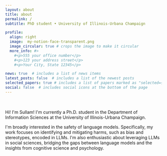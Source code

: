 ```yaml
---
layout: about
title: about
permalink: /
subtitle: PhD student • University of Illinois-Urbana Champaign

profile:
  align: right
  image:  my-notion-face-transparent.png
  image_circular: true # crops the image to make it circular
  more_info: #>
    #<p>555 your office number</p>
    #<p>123 your address street</p>
    #<p>Your City, State 12345</p>

news: true  # includes a list of news items
latest_posts: false  # includes a list of the newest posts
selected_papers: true # includes a list of papers marked as "selected={true}"
social: false  # includes social icons at the bottom of the page
---
```

\
\
Hi! I'm Sullam! I'm currently a Ph.D. student in the Department of Information Sciences at the University of Illinois-Urbana Champaign. 

I'm broadly interested in the safety of language models. Specifically, my work focuses on identifying and mitigating harms, such as bias and stereotypes, encoded in LLMs. I'm also enthusiastic about leveraging LLMs in social sciences, bridging the gaps between language models and the insights from cognitive science and psychology.

<!--
Write your biography here. Tell the world about yourself. Link to your favorite [subreddit](http://reddit.com). You can put a picture in, too. The code is already in, just name your picture `prof_pic.jpg` and put it in the `img/` folder.

Put your address / P.O. box / other info right below your picture. You can also disable any of these elements by editing `profile` property of the YAML header of your `_pages/about.md`. Edit `_bibliography/papers.bib` and Jekyll will render your [publications page](/al-folio/publications/) automatically.

Link to your social media connections, too. This theme is set up to use [Font Awesome icons](http://fortawesome.github.io/Font-Awesome/) and [Academicons](https://jpswalsh.github.io/academicons/), like the ones below. Add your Facebook, Twitter, LinkedIn, Google Scholar, or just disable all of them.
-->
